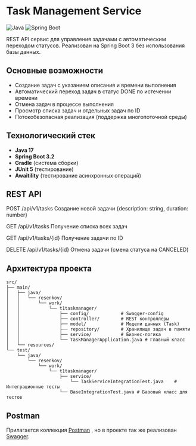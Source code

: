 # Task Management Service

![Java](https://img.shields.io/badge/java-17%2B-blue)
![Spring Boot](https://img.shields.io/badge/Spring%20Boot-3.4.3-brightgreen)

REST API сервис для управления задачами с автоматическим переходом статусов. Реализован на Spring Boot 3 без использования базы данных.

## Основные возможности

- Создание задач с указанием описания и времени выполнения
- Автоматический переход задач в статус DONE по истечении времени
- Отмена задач в процессе выполнения
- Просмотр списка задач и отдельных задач по ID
- Потокобезопасная реализация (поддержка многопоточной среды)

## Технологический стек

- **Java 17**
- **Spring Boot 3.2**
- **Gradle** (система сборки)
- **JUnit 5** (тестирование)
- **Awaitility** (тестирование асинхронных операций)

## REST API

POST	/api/v1/tasks	Создание новой задачи	{description: string, duration: number}

GET	/api/v1/tasks	Получение списка всех задач

GET	/api/v1/tasks/{id}	Получение задачи по ID

DELETE	/api/v1/tasks/{id}	Отмена задачи (смена статуса на CANCELED)

## Архитектура проекта

```text
src/
├── main/
│   ├── java/
│   │   └── resenkov/
│   │       └── work/
│   │           └── t1taskmanager/
│   │               ├── config/            # Swagger-config
│   │               ├── controller/        # REST контроллеры
│   │               ├── model/             # Модели данных (Task)
│   │               ├── repository/        # Хранилище задач в памяти
│   │               ├── service/           # Бизнес-логика
│   │               └── TaskManagerApplication.java # Главный класс
│   └── resources/                 
└── test/
    └── java/
        └── resenkov/
            └── work/
                └── t1taskmanager/
                    ├── service/
                        └── TaskServiceIntegrationTest.java    # Интеграционные тесты
                    └── BaseIntegrationTest.java # Базовый класс для тестов
```
## Postman
Прилагается коллекция [Postman](https://github.com/Resenkov/t1-task-manager/blob/master/t1-task-manager.postman_collection.json) , но в проекте так же реализован [Swagger](http://localhost:8080/swagger-ui.html).
